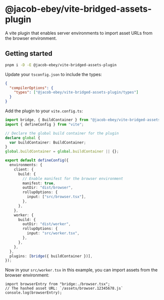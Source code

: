# @jacob-ebey/vite-bridged-assets-plugin

A vite plugin that enables server environments to import asset URLs from the browser environment.

## Getting started

```bash
pnpm i -D -E @jacob-ebey/vite-bridged-assets-plugin
```

Update your `tsconfig.json` to include the types:

```json
{
  "compilerOptions": {
    "types": ["@jacob-ebey/vite-bridged-assets-plugin/types"]
  }
}
```

Add the plugin to your `vite.config.ts`:

```ts
import bridge, { BuildContainer } from "@jacob-ebey/vite-bridged-assets-plugin";
import { defineConfig } from "vite";

// Declare the global build container for the plugin
declare global {
  var buildContainer: BuildContainer;
}
global.buildContainer = global.buildContainer || {};

export default defineConfig({
  environments: {
    client: {
      build: {
        // Enable manifest for the browser environment
        manifest: true,
        outDir: "dist/browser",
        rollupOptions: {
          input: ["src/browser.tsx"],
        },
      },
    },
    worker: {
      build: {
        outDir: "dist/worker",
        rollupOptions: {
          input: "src/worker.tsx",
        },
      },
    },
  },
  plugins: [bridge({ buildContainer })],
});
```

Now in your `src/worker.tsx` in this example, you can import assets from the browser environment:

```tsx
import browserEntry from "bridge:./browser.tsx";
// The hashed asset URL: `/assets/browser.12345678.js`
console.log(browserEntry);
```
